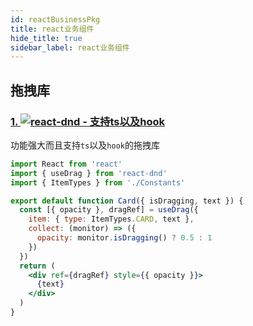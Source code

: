```yaml
---
id: reactBusinessPkg
title: react业务组件
hide_title: true
sidebar_label: react业务组件
---
```


## 拖拽库

### [1. ![react-dnd - 支持ts以及hook](https://img.shields.io/github/stars/react-dnd/react-dnd?label=react-dnd&style=social)](https://github.com/react-dnd/react-dnd)

功能强大而且支持`ts`以及`hook`的拖拽库

```jsx
import React from 'react'
import { useDrag } from 'react-dnd'
import { ItemTypes } from './Constants'

export default function Card({ isDragging, text }) {
  const [{ opacity }, dragRef] = useDrag({
    item: { type: ItemTypes.CARD, text },
    collect: (monitor) => ({
      opacity: monitor.isDragging() ? 0.5 : 1
    })
  })
  return (
    <div ref={dragRef} style={{ opacity }}>
      {text}
    </div>
  )
}
```
